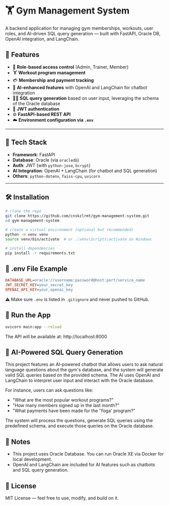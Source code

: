 # 🏋️ Gym Management System

A backend application for managing gym memberships, workouts, user roles, and AI-driven SQL query generation — built with FastAPI, Oracle DB, OpenAI integration, and LangChain.

## 🚀 Features

- 🔐 **Role-based access control** (Admin, Trainer, Member)
- 🏋️ **Workout program management**
- 💳 **Membership and payment tracking**
- 🧠 **AI-enhanced features** with OpenAI and LangChain for chatbot integration
- 🧑‍💼 **SQL query generation** based on user input, leveraging the schema of the Oracle database
- 🔐 **JWT authentication**
- ⚙️ **FastAPI-based REST API**
- ☁️ **Environment configuration via `.env`**

---

## 🧰 Tech Stack

- **Framework**: FastAPI
- **Database**: Oracle (via `oracledb`)
- **Auth**: JWT (with `python-jose`, `bcrypt`)
- **AI Integration**: OpenAI + LangChain (for chatbot and SQL generation)
- **Others**: `python-dotenv`, `faiss-cpu`, `uvicorn`

---

## 🛠️ Installation

```bash
# clone the repo
git clone https://github.com/cnskzlrmt/gym-management-system.git
cd gym-management-system

# create a virtual environment (optional but recommended)
python -m venv venv
source venv/bin/activate  # or .\venv\Scripts\activate on Windows

# install dependencies
pip install -r requirements.txt
```

## 📂 .env File Example

```ini
DATABASE_URL=oracle://username:password@host:port/service_name
JWT_SECRET_KEY=your_secret_key
OPENAI_API_KEY=your_openai_key
```

⚠️ Make sure `.env` is listed in `.gitignore` and never pushed to GitHub.

## 📌 Run the App

```bash
uvicorn main:app --reload
```

The API will be available at: http://localhost:8000

## 🧠 AI-Powered SQL Query Generation

This project features an AI-powered chatbot that allows users to ask natural language questions about the gym's database, and the system will generate valid SQL queries based on the provided schema. The AI uses OpenAI and LangChain to interpret user input and interact with the Oracle database.

For instance, users can ask questions like:
- "What are the most popular workout programs?"
- "How many members signed up in the last month?"
- "What payments have been made for the 'Yoga' program?"

The system will process the questions, generate SQL queries using the predefined schema, and execute those queries on the Oracle database.

## 📎 Notes

- This project uses Oracle Database. You can run Oracle XE via Docker for local development.
- OpenAI and LangChain are included for AI features such as chatbots and SQL query generation.

## 📄 License

MIT License — feel free to use, modify, and build on it.
